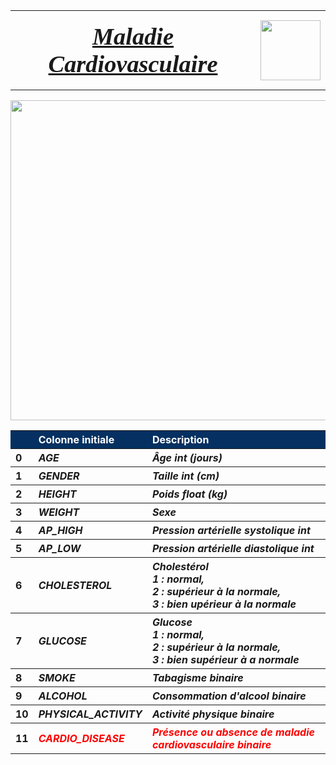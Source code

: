 <table>
<tr>                                                                                   
     <th>
         <div style='padding:15px;color:#030aa7;font-size:240%;text-align: center;font-style: italic;font-weight: bold;font-family: Georgia, serif'><a href="https://www.kaggle.com/datasets/sulianova/cardiovascular-disease-dataset">Maladie Cardiovasculaire</a></div>
     </th>
     <th><img src="https://raw.githubusercontent.com/rbizoi/MachineLearning/refs/heads/master/images/maladie_cardiovasculaire_logo.jpg" width="96"></th>
 </tr>
</table>

<div style='text-align: center'>
<img src="https://raw.githubusercontent.com/rbizoi/MachineLearning/refs/heads/master/images/maladie_cardiovasculaire.jpg" width="512">
</div>
 
<table>
       <tr>                                                                                   
             <th  style="text-align:left;background-color:#053061;color:white;"> </th>
             <th  style="text-align:left;background-color:#053061;color:white;">Colonne initiale </th>
             <th  style="text-align:left;background-color:#053061;color:white;">Description</th>
        </tr> 
        <tr>
            <th  style="text-align:left">0</th><th  style="text-align:left;font-style: italic">AGE                </th>
            <th  style="text-align:left;font-style: italic">Âge int (jours)</th>
        </tr> 
        <tr>
            <th  style="text-align:left">1</th><th  style="text-align:left;font-style: italic">GENDER             </th>
            <th  style="text-align:left;font-style: italic">Taille int (cm)</th>
        </tr>
        <tr>
            <th  style="text-align:left">2</th><th  style="text-align:left;font-style: italic">HEIGHT             </th>
            <th  style="text-align:left;font-style: italic">Poids float (kg)</th>
        </tr>
        <tr>
            <th  style="text-align:left">3</th><th  style="text-align:left;font-style: italic">WEIGHT             </th>
            <th  style="text-align:left;font-style: italic">Sexe </th>
        </tr>
        <tr>
            <th  style="text-align:left">4</th><th  style="text-align:left;font-style: italic">AP_HIGH            </th>
            <th  style="text-align:left;font-style: italic">Pression artérielle systolique int</th>
        </tr>
        <tr>
            <th  style="text-align:left">5</th><th  style="text-align:left;font-style: italic">AP_LOW             </th>
            <th  style="text-align:left;font-style: italic">Pression artérielle diastolique int</th>
        </tr>
        <tr>
            <th  style="text-align:left">6</th><th  style="text-align:left;font-style: italic">CHOLESTEROL        </th>
            <th  style="text-align:left;font-style: italic">Cholestérol <br>1 : normal, <br>2 : supérieur à la normale, <br>3 : bien upérieur à la normale</th>
        </tr>
        <tr>
            <th  style="text-align:left">7</th><th  style="text-align:left;font-style: italic">GLUCOSE            </th>
            <th  style="text-align:left;font-style: italic">Glucose <br>1 : normal, <br>2 : supérieur à la normale, <br>3 : bien supérieur à a normale</th>
        </tr>
        <tr>
            <th  style="text-align:left">8</th><th  style="text-align:left;font-style: italic">SMOKE              </th>
            <th  style="text-align:left;font-style: italic">Tabagisme binaire</th>
        </tr>
        <tr>
            <th  style="text-align:left">9</th><th  style="text-align:left;font-style: italic">ALCOHOL            </th>
            <th  style="text-align:left;font-style: italic">Consommation d'alcool binaire</th>
        </tr>
        <tr>
            <th  style="text-align:left">10</th><th  style="text-align:left;font-style: italic">PHYSICAL_ACTIVITY </th>
            <th  style="text-align:left;font-style: italic">Activité physique binaire</th>
        </tr>
        <tr>
            <th  style="text-align:left">11</th><th  style="text-align:left;color:red;font-style: italic">CARDIO_DISEASE    </th>
            <th  style="text-align:left;color:red;font-style: italic">Présence ou absence de maladie cardiovasculaire binaire</th>
        </tr>
</table>